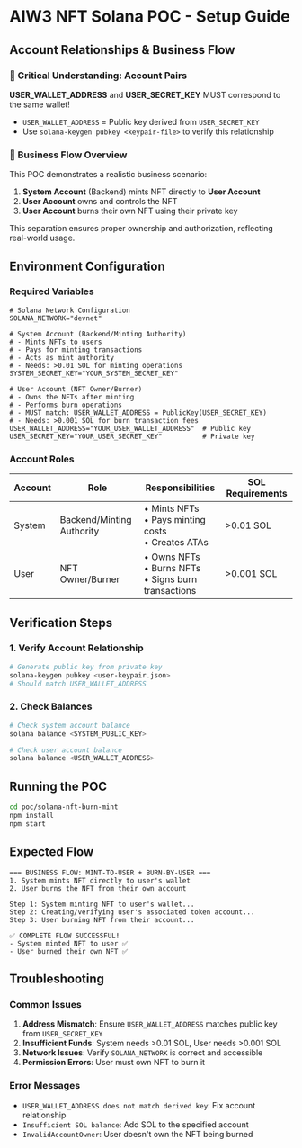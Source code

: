 # AIW3 NFT Solana POC - Setup Guide

## Account Relationships & Business Flow

### 🔑 Critical Understanding: Account Pairs

**USER_WALLET_ADDRESS** and **USER_SECRET_KEY** MUST correspond to the same wallet!

- `USER_WALLET_ADDRESS` = Public key derived from `USER_SECRET_KEY`
- Use `solana-keygen pubkey <keypair-file>` to verify this relationship

### 🏢 Business Flow Overview

This POC demonstrates a realistic business scenario:

1. **System Account** (Backend) mints NFT directly to **User Account**
2. **User Account** owns and controls the NFT  
3. **User Account** burns their own NFT using their private key

This separation ensures proper ownership and authorization, reflecting real-world usage.

## Environment Configuration

### Required Variables

```env
# Solana Network Configuration
SOLANA_NETWORK="devnet"

# System Account (Backend/Minting Authority)
# - Mints NFTs to users
# - Pays for minting transactions  
# - Acts as mint authority
# - Needs: >0.01 SOL for minting operations
SYSTEM_SECRET_KEY="YOUR_SYSTEM_SECRET_KEY"

# User Account (NFT Owner/Burner)
# - Owns the NFTs after minting
# - Performs burn operations
# - MUST match: USER_WALLET_ADDRESS = PublicKey(USER_SECRET_KEY)
# - Needs: >0.001 SOL for burn transaction fees
USER_WALLET_ADDRESS="YOUR_USER_WALLET_ADDRESS"  # Public key
USER_SECRET_KEY="YOUR_USER_SECRET_KEY"          # Private key
```

### Account Roles

| Account | Role | Responsibilities | SOL Requirements |
|---------|------|------------------|------------------|
| System | Backend/Minting Authority | • Mints NFTs<br>• Pays minting costs<br>• Creates ATAs | >0.01 SOL |
| User | NFT Owner/Burner | • Owns NFTs<br>• Burns NFTs<br>• Signs burn transactions | >0.001 SOL |

## Verification Steps

### 1. Verify Account Relationship
```bash
# Generate public key from private key
solana-keygen pubkey <user-keypair.json>
# Should match USER_WALLET_ADDRESS
```

### 2. Check Balances
```bash
# Check system account balance
solana balance <SYSTEM_PUBLIC_KEY>

# Check user account balance  
solana balance <USER_WALLET_ADDRESS>
```

## Running the POC

```bash
cd poc/solana-nft-burn-mint
npm install
npm start
```

## Expected Flow

```
=== BUSINESS FLOW: MINT-TO-USER + BURN-BY-USER ===
1. System mints NFT directly to user's wallet
2. User burns the NFT from their own account

Step 1: System minting NFT to user's wallet...
Step 2: Creating/verifying user's associated token account...
Step 3: User burning NFT from their account...

✅ COMPLETE FLOW SUCCESSFUL!
- System minted NFT to user ✅
- User burned their own NFT ✅
```

## Troubleshooting

### Common Issues

1. **Address Mismatch**: Ensure `USER_WALLET_ADDRESS` matches public key from `USER_SECRET_KEY`
2. **Insufficient Funds**: System needs >0.01 SOL, User needs >0.001 SOL
3. **Network Issues**: Verify `SOLANA_NETWORK` is correct and accessible
4. **Permission Errors**: User must own NFT to burn it

### Error Messages

- `USER_WALLET_ADDRESS does not match derived key`: Fix account relationship
- `Insufficient SOL balance`: Add SOL to the specified account
- `InvalidAccountOwner`: User doesn't own the NFT being burned
